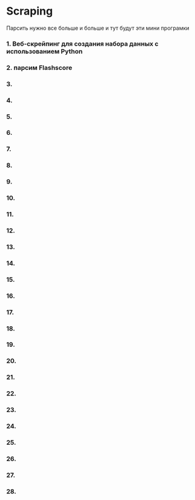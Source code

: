 # Scraping
Парсить нужно все больше и больше и тут будут эти мини програмки

### 1. Веб-скрейпинг для создания набора данных с использованием Python
### 2. парсим Flashscore
### 3.
### 4.
### 5.
### 6.
### 7.
### 8.
### 9.
### 10.
### 11.
### 12.
### 13.
### 14.
### 15.
### 16.
### 17.
### 18.
### 19.
### 20.
### 21.
### 22.
### 23.
### 24.
### 25.
### 26.
### 27.
### 28.
